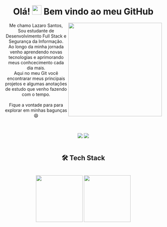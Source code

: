 <h1 align="center">Olá! <img src="https://raw.githubusercontent.com/kaueMarques/kaueMarques/master/hi.gif" width="30px"> Bem vindo ao meu GitHub</h1>

<p dir="auto">
  <img src="https://c.tenor.com/3bTxZ4HdrysAAAAC/pixels-neon.gif" align="right" height="300px"/>
  </p>
  
  <p align="center">Me chamo Lazaro Santos, Sou estudante de Desenvolvimento Full Stack e Segurança da Informação.
<br>
 Ao longo da minha jornada venho aprendendo novas tecnologias e aprimorando meus conhcecimento cada dia mais.<br>  Aqui no meu Git você encontrarar meus principais projetos e algumas anotações de estudo que venho fazendo com o tempo.<br>
  <br>
  Fique a vontade para para explorar em minhas bagunças &#128516;
</p>
  <br>
  <br>
  <div align="center">
   <a href="https://www.linkedin.com/in/lazaro-santos-16926911b/" target="_blank"><img src="https://img.shields.io/badge/-LinkedIn-%230077B5?style=for-the-badge&logo=linkedin&logoColor=white"></a>
  <a href="https://api.whatsapp.com/send?phone=5511958540761"><img src="https://camo.githubusercontent.com/d9d4db0a25f6d41d6ef282c6adc2f9bd5b31201ef00ba580f5a945da4063a937/68747470733a2f2f696d672e736869656c64732e696f2f62616467652f57686174734170702d3235443336363f7374796c653d666f722d7468652d6261646765266c6f676f3d7768617473617070266c6f676f436f6c6f723d7768697465"></a>
  </div>
  <br>
  
  <div align="center">
    <h2>🛠 Tech Stack</h2>
  
  </div>
<br/> 
  
  <div align="center">
  <img height="150em" src="https://github-readme-stats.vercel.app/api?username=oLazaroCS&show_icons=true&theme=radical">  
  <img height="150em" src="https://github-readme-stats.vercel.app/api/top-langs/?username=oLazaroCS&layout=compact&theme=radical"> 
    
  </div>
